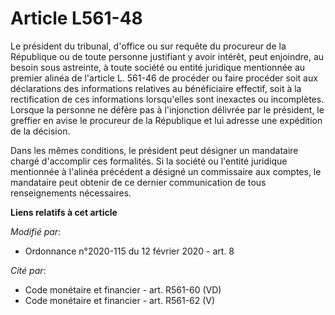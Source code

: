 # Article L561-48

Le président du tribunal, d'office ou sur requête du procureur de la République ou de toute personne justifiant y avoir
intérêt, peut enjoindre, au besoin sous astreinte, à toute société ou entité juridique mentionnée au premier alinéa de
l'article L. 561-46 de procéder ou faire procéder soit aux déclarations des informations relatives au bénéficiaire effectif,
soit à la rectification de ces informations lorsqu'elles sont inexactes ou incomplètes. Lorsque la personne ne défère pas à
l'injonction délivrée par le président, le greffier en avise le procureur de la République et lui adresse une expédition de
la décision.

Dans les mêmes conditions, le président peut désigner un mandataire chargé d'accomplir ces formalités. Si la société ou
l'entité juridique mentionnée à l'alinéa précédent a désigné un commissaire aux comptes, le mandataire peut obtenir de ce
dernier communication de tous renseignements nécessaires.

**Liens relatifs à cet article**

_Modifié par_:

  - Ordonnance n°2020-115 du 12 février 2020 - art. 8

_Cité par_:

  - Code monétaire et financier - art. R561-60 (VD)
  - Code monétaire et financier - art. R561-62 (V)
